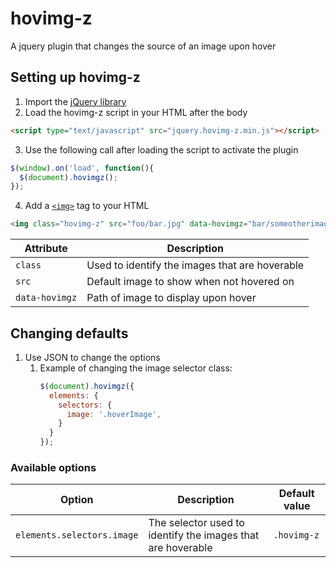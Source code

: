 # hovimg-z
A jquery plugin that changes the source of an image upon hover
## Setting up hovimg-z
1. Import the [jQuery library](https://www.google.com "jQuery's CDN Page")
2. Load the hovimg-z script in your HTML after the body
```html
<script type="text/javascript" src="jquery.hovimg-z.min.js"></script>
```
3. Use the following call after loading the script to activate the plugin
```javascript
$(window).on('load', function(){
  $(document).hovimgz();
});
```
4. Add a [`<img>`](https://www.w3schools.com/tags/tag_img.asp "W3Schools IMG tag explenation") tag to your HTML
```html
<img class="hovimg-z" src="foo/bar.jpg" data-hovimgz="bar/someotherimage.jpg">
```
| Attribute       | Description                                       |
| --------------- | ------------------------------------------------- |
| `class`         | Used to identify the images that are hoverable    |
| `src`           | Default image to show when not hovered on         |
| `data-hovimgz`  | Path of image to display upon hover               |
## Changing defaults
1. Use JSON to change the options
    1. Example of changing the image selector class:
        ```javascript
        $(document).hovimgz({
          elements: {
            selectors: {
              image: '.hoverImage',
            }
          }
        });
        ```
### Available options

| Option                     | Description                                                    | Default value |
| -------------------------- | -------------------------------------------------------------- | ------------- |
| `elements.selectors.image` | The selector used to identify the images that are hoverable    | `.hovimg-z`   |
